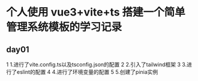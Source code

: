 # 个人使用 vue3+vite+ts 搭建一个简单管理系统模板的学习记录

## day01
1 1.进行了vite.config.ts以及tsconfig.json的配置
2 2.引入了tailwind框架
3 3.进行了eslint的配置
4 4.进行了环境变量的配置
5 5.创建了pinia实例
